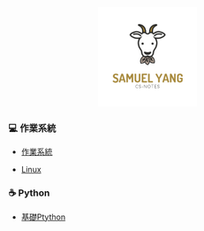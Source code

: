 
<br>

<div align="center">
    <img src="other/logo.png" width="180px">
</div> 

### 💻 作業系統

- [作業系統](https://github.com/samuel-yang1988/CS-Notes/blob/master/docs/notes/operation%20system.md)

- [Linux]()

### ☕️ Python   

- [基礎Ptython](https://github.com/samuel-yang1988/CS-Notes/blob/master/docs/notes/Python.md)

